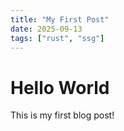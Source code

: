 ```yaml
---
title: "My First Post"
date: 2025-09-13
tags: ["rust", "ssg"]
---
```


# Hello World

This is my first blog post!
